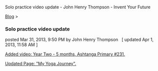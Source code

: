 Solo practice video update - John Henry Thompson - Invent Your Future   
    

[Blog](../z-blog-1.md)‎ > ‎

### Solo practice video update

posted Mar 31, 2013, 9:50 PM by John Henry Thompson   \[ updated Apr 1, 2013, 11:58 AM \]

  
[Added video: Year Two - 5 months, Ashtanga Primary #231.](http://www.youtube.com/watch?v=zjJI_3KuGR0)  
  
[Updated Page: "My Yoga Journey".](../yoga/yoga-journey.md)  
  

